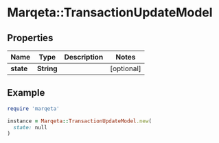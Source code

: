 # Marqeta::TransactionUpdateModel

## Properties

| Name | Type | Description | Notes |
| ---- | ---- | ----------- | ----- |
| **state** | **String** |  | [optional] |

## Example

```ruby
require 'marqeta'

instance = Marqeta::TransactionUpdateModel.new(
  state: null
)
```

